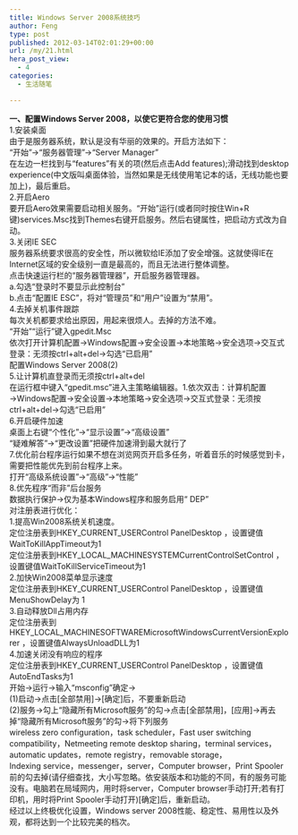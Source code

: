 ```yaml
---
title: Windows Server 2008系统技巧
author: Feng
type: post
published: 2012-03-14T02:01:29+00:00
url: /my/21.html
hera_post_view:
  - 4
categories:
  - 生活随笔

---
```

**一、配置Windows Server 2008，以使它更符合您的使用习惯**  
1.安装桌面  
由于是服务器系统，默认是没有华丽的效果的。开启方法如下：  
“开始”→“服务器管理”→“Server Manager”  
在左边一栏找到与“features”有关的项(然后点击Add features);滑动找到desktop experience(中文版叫桌面体验，当然如果是无线使用笔记本的话，无线功能也要加上)，最后重启。  
2.开启Aero  
要开启Aero效果需要启动相关服务。“开始”运行(或者同时按住Win+R键)services.Msc找到Themes右键开启服务。然后右键属性，把启动方式改为自动。  
3.关闭IE SEC  
服务器系统要求很高的安全性，所以微软给IE添加了安全增强。这就使得IE在Internet区域的安全级别一直是最高的，而且无法进行整体调整。  
点击快速运行栏的“服务器管理器”，开启服务器管理器。  
a.勾选“登录时不要显示此控制台”  
b.点击“配置IE ESC”，将对“管理员”和“用户”设置为“禁用”。  
4.去掉关机事件跟踪  
每次关机都要求给出原因，用起来很烦人。去掉的方法不难。  
“开始”“运行”键入gpedit.Msc  
依次打开计算机配置→Windows配置→安全设置→本地策略→安全选项→交互式登录：无须按ctrl+alt+del→勾选“已启用”  
配置Windows Server 2008(2)  
5.让计算机直登录而无须按ctrl+alt+del  
在运行框中键入“gpedit.msc”进入主策略编辑器。1.依次双击：计算机配置→Windows配置→安全设置→本地策略→安全选项→交互式登录：无须按ctrl+alt+del→勾选“已启用”  
6.开启硬件加速  
桌面上右键“个性化”→“显示设置”→“高级设置”  
“疑难解答”→“更改设置”把硬件加速滑到最大就行了  
7.优化前台程序运行如果不想在浏览网页开启多任务，听着音乐的时候感觉到卡，需要把性能优先到前台程序上来。  
打开“高级系统设置”→“高级”→“性能”  
8.优先程序“而非”后台服务  
数据执行保护→仅为基本Windows程序和服务启用“ DEP”  
对注册表进行优化：  
1.提高Win2008系统关机速度。  
定位注册表到HKEY\_CURRENT\_USERControl PanelDesktop ，设置键值WaitToKillAppTimeout为1  
定位注册表到HKEY\_LOCAL\_MACHINESYSTEMCurrentControlSetControl ，设置键值WaitToKillServiceTimeout为1  
2.加快Win2008菜单显示速度  
定位注册表到HKEY\_CURRENT\_USERControl PanelDesktop ，设置键值MenuShowDelay为 1  
3.自动释放Dll占用内存  
定位注册表到HKEY\_LOCAL\_MACHINESOFTWAREMicrosoftWindowsCurrentVersionExplorer ，设置键值AlwaysUnloadDLL为1  
4.加速关闭没有响应的程序  
定位注册表到HKEY\_CURRENT\_USERControl PanelDesktop ，设置键值AutoEndTasks为1  
开始→运行→输入“msconfig”确定→  
(1)启动→点击[全部禁用]→[确定]后，不要重新启动  
(2)服务→勾上“隐藏所有Microsoft服务”的勾→点击[全部禁用]，[应用]→再去掉“隐藏所有Microsoft服务”的勾→将下列服务  
wireless zero configuration，task scheduler，Fast user switching compatibility，Netmeeting remote desktop sharing，terminal services，automatic updates，remote registry，removable storage，  
Indexing service，messenger，server，Computer browser，Print Spooler  
前的勾去掉(请仔细查找，大小写忽略。依安装版本和功能的不同，有的服务可能没有。电脑若在局域网内，用时将server，Computer browser手动打开;若有打印机，用时将Print Spooler手动打开)[确定]后，重新启动。  
经过以上终极优化设置，Windows server 2008性能、稳定性、易用性以及外观，都将达到一个比较完美的档次。